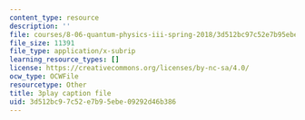 ```yaml
---
content_type: resource
description: ''
file: courses/8-06-quantum-physics-iii-spring-2018/3d512bc97c52e7b95ebe09292d46b386_RWPfOV0CV5Y.srt
file_size: 11391
file_type: application/x-subrip
learning_resource_types: []
license: https://creativecommons.org/licenses/by-nc-sa/4.0/
ocw_type: OCWFile
resourcetype: Other
title: 3play caption file
uid: 3d512bc9-7c52-e7b9-5ebe-09292d46b386
---
```

